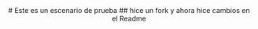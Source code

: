 <header>
# Este es un escenario de prueba
  ## hice un fork y ahora hice cambios en el Readme
</header>
